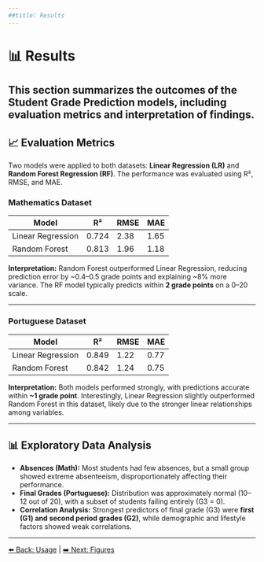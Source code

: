```yaml
---
##title: Results
---
```


# 📊 Results

## This section summarizes the outcomes of the **Student Grade Prediction** models, including evaluation metrics and interpretation of findings.

## 📈 Evaluation Metrics

Two models were applied to both datasets: **Linear Regression (LR)** and **Random Forest Regression (RF)**. The performance was evaluated using R², RMSE, and MAE.

### Mathematics Dataset

| Model             | R²    | RMSE | MAE  |
| ----------------- | ----- | ---- | ---- |
| Linear Regression | 0.724 | 2.38 | 1.65 |
| Random Forest     | 0.813 | 1.96 | 1.18 |

**Interpretation:** Random Forest outperformed Linear Regression, reducing prediction error by ~0.4–0.5 grade points and explaining ~8% more variance. The RF model typically predicts within **2 grade points** on a 0–20 scale.

---

### Portuguese Dataset

| Model             | R²    | RMSE | MAE  |
| ----------------- | ----- | ---- | ---- |
| Linear Regression | 0.849 | 1.22 | 0.77 |
| Random Forest     | 0.842 | 1.24 | 0.75 |

**Interpretation:** Both models performed strongly, with predictions accurate within **~1 grade point**. Interestingly, Linear Regression slightly outperformed Random Forest in this dataset, likely due to the stronger linear relationships among variables.

---

## 📊 Exploratory Data Analysis

- **Absences (Math):** Most students had few absences, but a small group showed extreme absenteeism, disproportionately affecting their performance.
- **Final Grades (Portuguese):** Distribution was approximately normal (10–12 out of 20), with a subset of students failing entirely (G3 = 0).
- **Correlation Analysis:** Strongest predictors of final grade (G3) were **first (G1) and second period grades (G2)**, while demographic and lifestyle factors showed weak correlations.

---

[⬅️ Back: Usage](usage.md) | [➡️ Next: Figures](figures.md)
